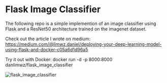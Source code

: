 # Flask Image Classifier

The following repo is a simple implemention of an image classifier using Flask and a ResNet50 architecture trained on the imagenet dataset.

Check out the article I wrote on medium: https://medium.com/@limwz.daniel/deploying-your-deep-learning-model-using-flask-and-docker-c05a6d1d96a5 

Try it out with Docker: docker run -d -p 8000:8000 danlimwz/flask_image_classifier

![flask_image_classifier](https://user-images.githubusercontent.com/52344837/61465768-4abe5480-a9ab-11e9-88fb-46fa543fd8e7.gif)
